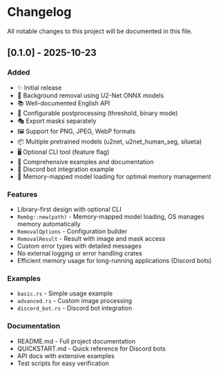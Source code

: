 # Changelog

All notable changes to this project will be documented in this file.

## [0.1.0] - 2025-10-23

### Added
- ✨ Initial release
- 🎨 Background removal using U2-Net ONNX models
- 📚 Well-documented English API
- 🔧 Configurable postprocessing (threshold, binary mode)
- 🎭 Export masks separately
- 🖼️ Support for PNG, JPEG, WebP formats
- 📦 Multiple pretrained models (u2net, u2net_human_seg, silueta)
- 🖥️ Optional CLI tool (feature flag)
- 📖 Comprehensive examples and documentation
- 🤖 Discord bot integration example
- 💾 Memory-mapped model loading for optimal memory management

### Features
- Library-first design with optional CLI
- `Rembg::new(path)` - Memory-mapped model loading, OS manages memory automatically
- `RemovalOptions` - Configuration builder
- `RemovalResult` - Result with image and mask access
- Custom error types with detailed messages
- No external logging or error handling crates
- Efficient memory usage for long-running applications (Discord bots)

### Examples
- `basic.rs` - Simple usage example
- `advanced.rs` - Custom image processing
- `discord_bot.rs` - Discord bot integration

### Documentation
- README.md - Full project documentation
- QUICKSTART.md - Quick reference for Discord bots
- API docs with extensive examples
- Test scripts for easy verification
